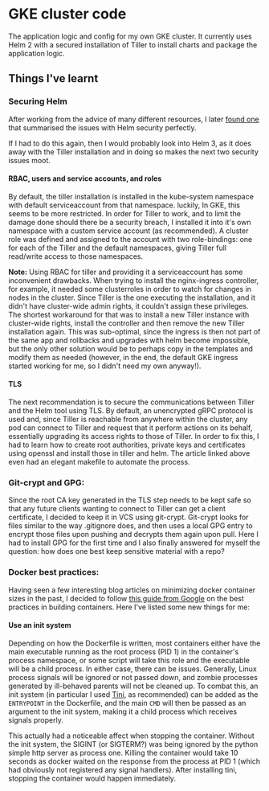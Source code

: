 # GKE cluster code
The application logic and config for my own GKE cluster. It currently uses Helm 2 with a secured installation of Tiller to install charts and package the application logic.

## Things I've learnt

### Securing Helm
After working from the advice of many different resources, I later [found one](https://engineering.bitnami.com/articles/helm-security.html}) that summarised the issues with Helm security perfectly. 

If I had to do this again, then I would probably look into Helm 3, as it does away with the Tiller installation and in doing so makes the next two security issues moot. 

#### RBAC, users and service accounts, and roles
By default, the tiller installation is installed in the kube-system namespace with default serviceaccount from that namespace. luckily, In GKE, this seems to be more restricted. In order for Tiller to work, and to limit the damage done should there be a security breach, I installed it into it's own namespace with a custom service account (as recommended). A cluster role was defined and assigned to the account with two role-bindings: one for each of the Tiller and the default namespaces, giving Tiller full read/write access to those namespaces.

**Note:** Using RBAC for tiller and providing it a serviceaccount has some inconvenient drawbacks. When trying to install the nginx-ingress controller, for example, it needed some clusterroles in order to watch for changes in nodes in the cluster. Since Tiller is the one executing the installation, and it didn't have cluster-wide admin rights, it couldn't assign these privileges. The shortest workaround for that was to install a new Tiller instance with cluster-wide rights, install the controller and then remove the new Tiller installation again. This was sub-optimal, since the ingress is then not part of the same app and rollbacks and upgrades with helm become impossible, but the only other solution would be to perhaps copy in the templates and modify them as needed (however, in the end, the default GKE ingress started working for me, so I didn't need my own anyway!).

#### TLS
The next recommendation is to secure the communications between Tiller and the Helm tool using TLS. By default, an unencrypted gRPC protocol is used and, since Tiller is reachable from anywhere within the cluster, any pod can connect to Tiller and request that it perform actions on its behalf, essentially upgrading its access rights to those of Tiller. In order to fix this, I had to learn how to create root authorities, private keys and certificates using openssl and install those in tiller and helm. The article linked above even had an elegant makefile to automate the process. 

### Git-crypt and GPG:
Since the root CA key generated in the TLS step needs to be kept safe so that any future clients wanting to connect to Tiller can get a client certificate, I decided to keep it in VCS using git-crypt. Git-crypt looks for files similar to the way .gitignore does, and then uses a local GPG entry to encrypt those files upon pushing and decrypts them again upon pull. Here I had to install GPG for the first time and I also finally answered for myself the question: how does one best keep sensitive material with a repo? 

### Docker best practices:
Having seen a few interesting blog articles on minimizing docker container sizes in the past, I decided to follow [this guide from Google](https://cloud.google.com/solutions/best-practices-for-building-containers) on the best practices in building containers. Here I've listed some new things for me:

#### Use an init system
Depending on how the Dockerfile is written, most containers either have the main executable running as the root process (PID 1) in the container's process namespace, or some script will take this role and the executable will be a child process. In either case, there can be issues. Generally, Linux process signals will be ignored or not passed down, and zombie processes generated by ill-behaved parents will not be cleaned up. To combat this, an init system (in particular I used [Tini](https://github.com/krallin/tini), as recommended) can be added as the `ENTRYPOINT` in the Dockerfile, and the main `CMD` will then be passed as an argument to the init system, making it a child process which receives signals properly. 

This actually had a noticeable affect when stopping the container. Without the init system, the SIGINT (or SIGTERM?) was being ignored by the python simple http server as process one. Killing the container would take 10 seconds as docker waited on the response from the process at PID 1 (which had obviously not registered any signal handlers). After installing tini, stopping the container would happen immediately. 

